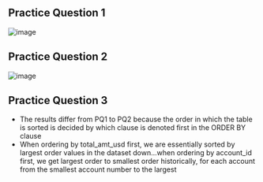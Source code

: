 ## Practice Question 1
![image](https://github.com/michaelokoroike/Courses/assets/39680418/3716c381-77dd-4d75-a262-18bd6903572c)

## Practice Question 2
![image](https://github.com/michaelokoroike/Courses/assets/39680418/e11c6618-0a3b-439f-8340-e7a4d517c865)

## Practice Question 3
- The results differ from PQ1 to PQ2 because the order in which the table is sorted is decided by which clause is denoted first in the ORDER BY clause
- When ordering by total_amt_usd first, we are essentially sorted by largest order values in the dataset down...when ordering by account_id first, we get largest order to smallest order historically, for each account from the smallest account number to the largest
